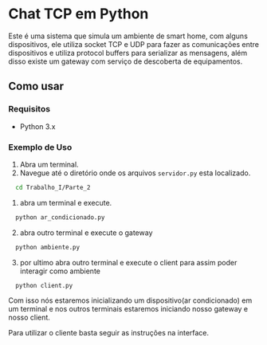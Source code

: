 # Chat TCP em Python

Este é uma sistema que simula um ambiente de smart home, com alguns dispositivos, ele utiliza socket TCP e UDP para fazer as comunicações entre dispositivos e utiliza protocol buffers para serializar as mensagens, além disso existe um gateway com serviço de descoberta de equipamentos.

## Como usar

### Requisitos

- Python 3.x

### Exemplo de Uso

1. Abra um terminal.
2. Navegue até o diretório onde os arquivos `servidor.py` esta localizado.

```bash
  cd Trabalho_I/Parte_2
```

1. abra um terminal e execute.

```bash
  python ar_condicionado.py
```

2. abra outro terminal e execute o gateway

```bash
  python ambiente.py
```

3. por ultimo abra outro terminal e execute o client para assim poder interagir como ambiente

```bash
  python client.py
```

Com isso nós estaremos inicializando um dispositivo(ar condicionado) em um terminal e nos outros terminais estaremos iniciando nosso gateway e nosso client.

Para utilizar o cliente basta seguir as instruções na interface.
